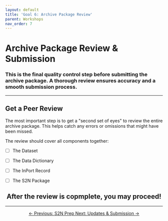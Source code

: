 ```yaml
---
layout: default
title: 'Goal 6: Archive Package Review'
parent: Workshops
nav_order: 7
---
```


# Archive Package Review & Submission
### This is the final quality control step before submitting the archive package. A thorough review ensures accuracy and a smooth submission process.

---

## Get a Peer Review

The most important step is to get a "second set of eyes" to review the entire archive package. This helps catch any errors or omissions that might have been missed.

The review should cover all components together:
- [ ] The Dataset
- [ ] The Data Dictionary
- [ ] The InPort Record
- [ ] The S2N Package


## <center>After the review is copmplete, you may proceed!</center>

---

<center>
<a href="{{ '/docs/S2N-Prep.html' | relative_url }}" class="btn btn-secondary fs-6 mb-4 mb-md-0">
  ← Previous: S2N Prep
</a>
<a href="{{ '/docs/Updates&Submission.html' | relative_url }}" class="btn btn-custom fs-6 mb-4 mb-md-0">
  Next: Updates & Submission →
</a>
</center>